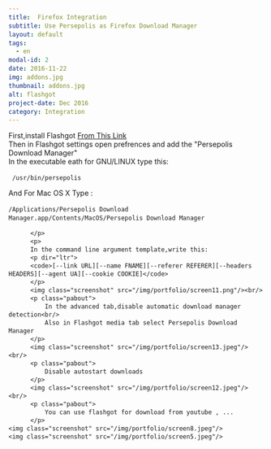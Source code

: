 ```yaml
---
title:  Firefox Integration
subtitle: Use Persepolis as Firefox Download Manager
layout: default
tags:
  - en
modal-id: 2
date: 2016-11-22
img: addons.jpg
thumbnail: addons.jpg
alt: flashgot
project-date: Dec 2016
category: Integration
---
```

<p class="pabout" >
            First,install Flashgot <a href="https://addons.mozilla.org/en-US/firefox/addon/flashgot/" class="linuxihaa">From This Link</a><br/>
			Then in Flashgot settings open prefrences and add the "Persepolis Download Manager"<br/>
			In the executable eath for GNU/LINUX type this:
          <p class="pabout" dir="ltr">
           <code> /usr/bin/persepolis</code>
          </p>
		<p class="pabout"> And For Mac OS X Type :</p>
          <p class="pabout" dir="ltr">
		<code>/Applications/Persepolis Download Manager.app/Contents/MacOS/Persepolis Download Manager</code>

          </p>
          <p>
          In the command line argument template,write this:
          <p dir="ltr">
          <code>[--link URL][--name FNAME][--referer REFERER][--headers HEADERS][--agent UA][--cookie COOKIE]</code>
          </p>
          <img class="screenshot" src="/img/portfolio/screen11.png"/><br/>
          <p class="pabout">
			  In the advanced tab,disable automatic download manager detection<br/>
			  Also in Flashgot media tab select Persepolis Download Manager
          </p>
          <img class="screenshot" src="/img/portfolio/screen13.jpeg"/><br/>
          <p class="pabout">
			  Disable autostart downloads
          </p>
          <img class="screenshot" src="/img/portfolio/screen12.jpeg"/><br/>
          <p class="pabout">
			  You can use flashgot for download from youtube , ...
          </p>
	<img class="screenshot" src="/img/portfolio/screen8.jpeg"/>
 	<img class="screenshot" src="/img/portfolio/screen5.jpeg"/>
